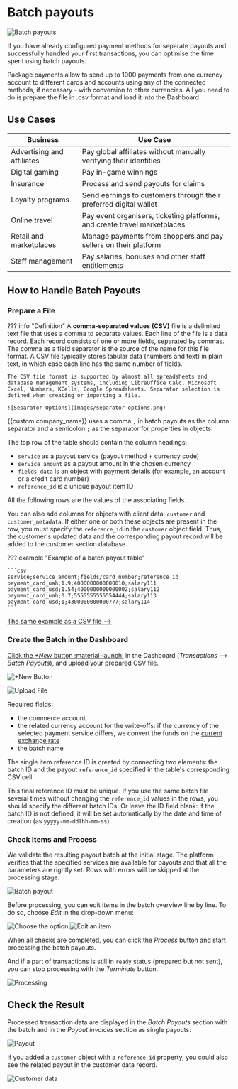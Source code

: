 # Batch payouts

![Batch payouts](/products/batch-payouts/images/masspay-csv.svg)

If you have already configured payment methods for separate payouts and successfully handled your first transactions, you can optimise the time spent using batch payouts.

Package payments allow to send up to 1000 payments from one currency account to different cards and accounts using any of the connected methods, if necessary - with conversion to other currencies. All you need to do is prepare the file in .csv format and load it into the Dashboard.

## Use Cases

| Business | Use Case |
|--|--|
| Advertising and affiliates | Pay global affiliates without manually verifying their identities |
| Digital gaming | Pay in-game winnings |
| Insurance | Process and send payouts for claims |
| Loyalty programs | Send earnings to customers through their preferred digital wallet |
| Online travel | Pay event organisers, ticketing platforms, and create  travel marketplaces |
| Retail and marketplaces | Manage payments from shoppers and pay sellers on their platform |
| Staff management | Pay salaries, bonuses and other staff entitlements |

## How to Handle Batch Payouts

### Prepare a File

??? info "Definition"
    A **comma-separated values (CSV)** file is a delimited text file that uses a comma to separate values. Each line of the file is a data record. Each record consists of one or more fields, separated by commas. The comma as a field separator is the source of the name for this file format. A CSV file typically stores tabular data (numbers and text) in plain text, in which case each line has the same number of fields.
    
    The CSV file format is supported by almost all spreadsheets and database management systems, including LibreOffice Calc, Microsoft Excel, Numbers, KCells, Google Spreadsheets. Separator selection is defined when creating or importing a file.

    ![Separator Options](images/separator-options.png)

{{custom.company_name}} uses a comma `,` in batch payouts as the column separator and a semicolon `;` as the separator for properties in objects.

The top row of the table should contain the column headings:

* `service` as a payout service (payout method + currency code)
* `service_amount` as a payout amount in the chosen currency
* `fields_data` is an object with payment details (for example, an account or a credit card number)
* `reference_id` is a unique payout item ID

All the following rows are the values of the associating fields.

You can also add columns for objects with client data: `customer` and `customer_metadata`. If either one or both these objects are present in the row, you must specify the `reference_id` in the `customer` object field. Thus, the customer's updated data and the corresponding payout record will be added to the customer section database.

??? example "Example of a batch payout table"

    ```csv
    service;service_amount;fields/card_number;reference_id
    payment_card_uah;1.9;4000000000000010;salary111
    payment_card_usd;1.54;4000000000000002;salary112
    payment_card_uah;0.7;5555555555554444;salary113
    payment_card_usd;1;4300000000000777;salary114
    ```

[The same example as a CSV file -->](batch-example.csv)

### Create the Batch in the Dashboard

[Click the *+New* button :material-launch:](https://dashboard.paycore.io/transactions/payout-batches/new-batch) in the Dashboard (*Transactions* --> *Batch Payouts*), and upload your prepared CSV file.

![+New Button](images/batch-payouts.png)

![Upload File](images/batch-payouts-upload.png)

Required fields:

* the commerce account
* the related currency account for the write-offs: if the currency of the selected payment service differs, we convert the funds on the [current exchange rate](/products/fx-rates/)
* the batch name

The single item reference ID is created by connecting two elements: the batch ID and the payout `reference_id` specified in the table's corresponding CSV cell.

This final reference ID must be unique. If you use the same batch file several times without changing the `reference_id` values in the rows, you should specify the different batch IDs. Or leave the ID field blank: if the batch ID is not defined, it will be set automatically by the date and time of creation (as `yyyyy-mm-ddThh-mm-ss`).

### Check Items and Process

We validate the resulting payout batch at the initial stage. The platform verifies that the specified services are available for payouts and that all the parameters are rightly set. Rows with errors will be skipped at the processing stage.

![Batch payout](images/batch-payouts-new-w-errors.png)

Before processing, you can edit items in the batch overview line by line. To do so, choose *Edit* in the drop-down menu:

![Choose the option](images/batch-payouts-new-edit.png)
![Edit an item](images/batch-payouts-new-edit2.png)

When all checks are completed, you can click the *Process* button and start processing the batch payouts.

And if a part of transactions is still in `ready` status (prepared but not sent), you can stop processing with the *Terminate* button.

![Processing](images/batch-payouts-terminate.png)

## Check the Result

Processed transaction data are displayed in the *Batch Payouts* section with the batch and in the *Payout invoices* section as single payouts:

![Payout](images/one-item-from-batch.png)

If you added a `customer` object with a `reference_id` property, you could also see the related payout in the customer data record.

![Customer data](images/customer.png)
